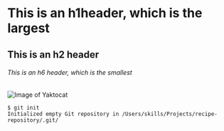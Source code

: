 # This is an h1header, which is the largest
## This is an h2 header
###### This is an h6 header, which is the smallest
![Image of Yaktocat](https://octodex.github.com/images/yaktocat.png)
```
$ git init
Initialized empty Git repository in /Users/skills/Projects/recipe-repository/.git/
```
